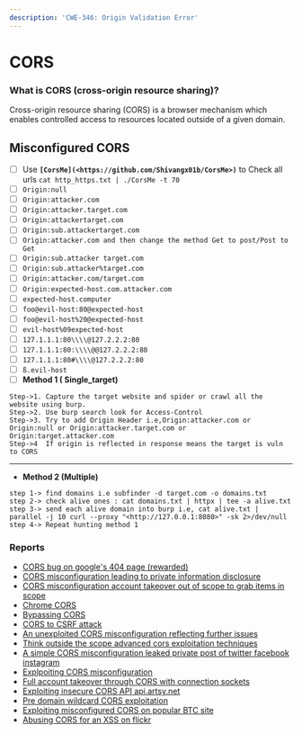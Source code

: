```yaml
---
description: 'CWE-346: Origin Validation Error'
---
```


# CORS

### What is CORS (cross-origin resource sharing)? <a href="#what-is-cors-cross-origin-resource-sharing" id="what-is-cors-cross-origin-resource-sharing"></a>

Cross-origin resource sharing (CORS) is a browser mechanism which enables controlled access to resources located outside of a given domain.

## Misconfigured CORS

* [ ] Use **`[CorsMe](<https://github.com/Shivangx01b/CorsMe>)`** to Check all urls `cat http_https.txt | ./CorsMe -t 70`
* [ ] `Origin:null`
* [ ] `Origin:attacker.com`
* [ ] `Origin:attacker.target.com`
* [ ] `Origin:attackertarget.com`
* [ ] `Origin:sub.attackertarget.com`
* [ ] `Origin:attacker.com and then change the method Get to post/Post to Get`
* [ ] `Origin:sub.attacker target.com`
* [ ] `Origin:sub.attacker%target.com`
* [ ] `Origin:attacker.com/target.com`
* [ ] `Origin:expected-host.com.attacker.com`
* [ ] `expected-host.computer`
* [ ] `foo@evil-host:80@expected-host`
* [ ] `foo@evil-host%20@expected-host`
* [ ] `evil-host%09expected-host`
* [ ] `127.1.1.1:80\\\\@127.2.2.2:80`
* [ ] `127.1.1.1:80:\\\\@@127.2.2.2:80`
* [ ] `127.1.1.1:80#\\\\@127.2.2.2:80`
* [ ] `ß.evil-host`
* [ ] **Method 1 ( Single\_target)**

```
Step->1. Capture the target website and spider or crawl all the website using burp.
Step->2. Use burp search look for Access-Control
Step->3. Try to add Origin Header i.e,Origin:attacker.com or Origin:null or Origin:attacker.target.com or Origin:target.attacker.com
Step->4  If origin is reflected in response means the target is vuln to CORS

```

***

* **Method 2 (Multiple)**

```
step 1-> find domains i.e subfinder -d target.com -o domains.txt
step 2-> check alive ones : cat domains.txt | httpx | tee -a alive.txt
step 3-> send each alive domain into burp i.e, cat alive.txt | parallel -j 10 curl --proxy "<http://127.0.0.1:8080>" -sk 2>/dev/null
step 4-> Repeat hunting method 1

```

### Reports

* [CORS bug on google's 404 page (rewarded)](https://medium.com/@jayateerthag/cors-bug-on-googles-404-page-rewarded-2163d58d3c8b)
* [CORS misconfiguration leading to private information disclosure](https://medium.com/@sasaxxx777/cors-misconfiguration-leading-to-private-information-disclosure-3034cfcb4b93)
* [CORS misconfiguration account takeover out of scope to grab items in scope](https://medium.com/@mashoud1122/cors-misconfiguration-account-takeover-out-of-scope-to-grab-items-in-scope-66d9d18c7a46)
* [Chrome CORS](https://blog.bi.tk/chrome-cors/)
* [Bypassing CORS](https://medium.com/@saadahmedx/bypassing-cors-13e46987a45b)
* [CORS to CSRF attack](https://medium.com/@osamaavvan/cors-to-csrf-attack-c33a595d441)
* [An unexploited CORS misconfiguration reflecting further issues](https://smaranchand.com.np/2019/05/an-unexploited-cors-misconfiguration-reflecting-further-issues/)
* [Think outside the scope advanced cors exploitation techniques](https://medium.com/@sandh0t/think-outside-the-scope-advanced-cors-exploitation-techniques-dad019c68397)
* [A simple CORS misconfiguration leaked private post of twitter facebook instagram](https://medium.com/@nahoragg/a-simple-cors-misconfig-leaked-private-post-of-twitter-facebook-instagram-5f1a634feb9d)
* [Explpoiting CORS misconfiguration](https://bugbaba.blogspot.com/2018/02/exploiting-cors-miss-configuration.html)
* [Full account takeover through CORS with connection sockets](https://medium.com/@saamux/full-account-takeover-through-cors-with-connection-sockets-179133384815)
* [Exploiting insecure CORS API api.artsy.net](https://blog.securitybreached.org/2017/10/10/exploiting-insecure-cross-origin-resource-sharing-cors-api-artsy-net)
* [Pre domain wildcard CORS exploitation](https://medium.com/bugbountywriteup/pre-domain-wildcard-cors-exploitation-2d6ac1d4bd30)
* [Exploiting misconfigured CORS on popular BTC site](https://medium.com/@arbazhussain/exploiting-misconfigured-cors-on-popular-btc-site-2aedfff906f6)
* [Abusing CORS for an XSS on flickr](https://whitton.io/articles/abusing-cors-for-an-xss-on-flickr/)
